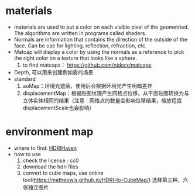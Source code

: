 # materials
* materials are used to put a color on each visible pixel of the geometried. The algorithms are written in programs called shaders.
* Normals are information that contains the direction of the outside of the face. Can be use for lighting, reflection, refraction, etc.
* Matcap will display a color by using the normals as a reference to pick the right color on a texture that looks like a sphere.
  1. to find matcaps： https://github.com/nidorx/matcaps
* Depth, 可以用来创建例如雾的场景
* standard
  1. aoMap：环境光遮蔽，使用后会根据环境光产生明暗差异
  2. displacementMap：根据贴图纹理产生网格点位移，从平面贴图转换为与立体实体相同的结果（注意：网格点的数量会影响位移结果，缩放程度displacementScale也会影响）

# environment map
* where to find: [HDRIHaven](https://polyhaven.com/)
* how to use
  1. check the license : cc0
  2. download the hdri files
  3. convert to cube maps, use online tool(https://matheowis.github.io/HDRI-to-CubeMap/) 选择第三种，六张独立图片
